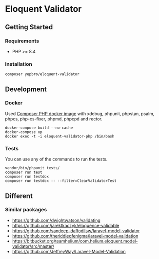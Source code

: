 # Eloquent Validator

## Getting Started

### Requirements

- PHP >= 8.4

### Installation

```shell
composer yepbro/eloquent-validator
```

## Development

### Docker

Used [Composer PHP docker image](https://github.com/devgine/composer-php) with xdebug, phpunit, phpstan, psalm, phpcs,
php-cs-fixer, phpmd, phpcpd and rector.

```shell
docker-compose build --no-cache
docker-compose up
docker exec -t -i eloquent-validator-php /bin/bash
```

### Tests

You can use any of the commands to run the tests.

```shell
vendor/bin/phpunit tests/
composer run test
composer run testdox
composer run testdox -- --filter=ClearValidatorTest
```

## Different

### Similar packages

- https://github.com/dwightwatson/validating
- https://github.com/jarektkaczyk/eloquence-validable
- https://github.com/sandeep-daffodilsw/laravel-model-validator
- https://github.com/theriddleofenigma/laravel-model-validation
- https://bitbucket.org/teamhelium/com.helium.eloquent.model-validator/src/master/
- https://github.com/JeffreyWay/Laravel-Model-Validation